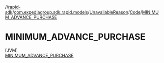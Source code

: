 //[rapid-sdk](../../../../../index.md)/[com.expediagroup.sdk.rapid.models](../../../index.md)/[UnavailableReason](../../index.md)/[Code](../index.md)/[MINIMUM_ADVANCE_PURCHASE](index.md)

# MINIMUM_ADVANCE_PURCHASE

[JVM]\
[MINIMUM_ADVANCE_PURCHASE](index.md)
